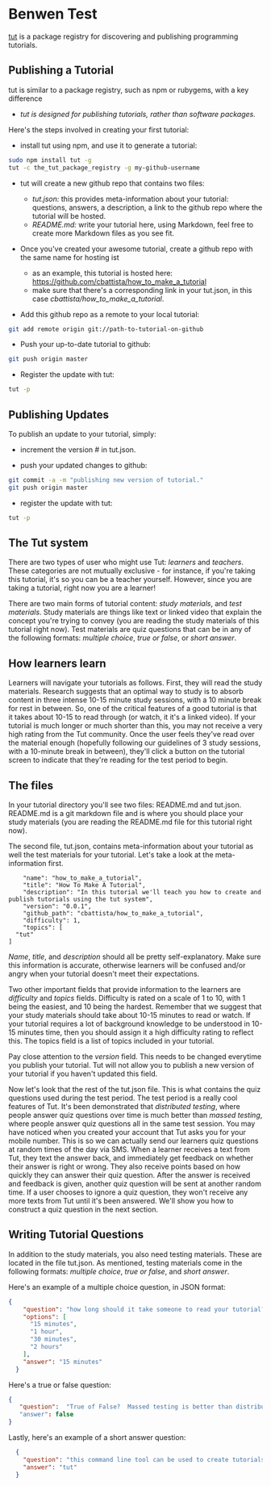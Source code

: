 Benwen Test
============

[tut](http://rock-em-sock-em.2013.nodeknockout.com/) is a package registry for discovering and publishing programming tutorials.

Publishing a Tutorial
---------------------

tut is similar to a package registry, such as npm or rubygems, with a key difference

* *tut is designed for publishing tutorials, rather than software packages.*

Here's the steps involved in creating your first tutorial:

* install tut using npm, and use it to generate a tutorial:

```bash
sudo npm install tut -g
tut -c the_tut_package_registry -g my-github-username
```

* tut will create a new github repo that contains two files:
  * *tut.json:* this provides meta-information about your tutorial: questions, answers, a description, a link to the github repo where the tutorial will be hosted.
  * *README.md:* write your tutorial here, using Markdown, feel free to create more Markdown files as you see fit.

* Once you've created your awesome tutorial, create a github repo with the same name for hosting ist
  * as an example, this tutorial is hosted here: https://github.com/cbattista/how_to_make_a_tutorial
  * make sure that there's a corresponding link in your tut.json, in this case *cbattista/how_to_make_a_tutorial*.

* Add this github repo as a remote to your local tutorial:

```bash
git add remote origin git://path-to-tutorial-on-github
```

* Push your up-to-date tutorial to github:

```bash
git push origin master
```

* Register the update with tut:

```bash
tut -p
```

Publishing Updates
------------------

To publish an update to your tutorial, simply:

* increment the version # in tut.json.

* push your updated changes to github:

```bash
git commit -a -m "publishing new version of tutorial."
git push origin master
```

* register the update with tut:

```bash
tut -p
```

The Tut system
--------------

There are two types of user who might use Tut:  _learners_ and _teachers_.  These categories are not mutually exclusive - for instance, if you're taking this tutorial, it's so you can be a teacher yourself.  However, since you are taking a tutorial, right now you are a learner!

There are two main forms of tutorial content:  _study materials_, and _test materials_.  Study materials are things like text or linked video that explain the concept you're trying to convey (you are reading the study materials of this tutorial right now).  Test materials are quiz questions that can be in any of the following formats:  _multiple choice_, _true or false_, or _short answer_.

How learners learn
--------

Learners will navigate your tutorials as follows.  First, they will read the study materials.  Research suggests that an optimal way to study is to absorb content in three intense 10-15 minute study sessions, with a 10 minute break for rest in between.  So, one of the critical features of a good tutorial is that it takes about 10-15 to read through (or watch, it it's a linked video).  If your tutorial is much longer or much shorter than this, you may not receive a very high rating from the Tut community.  Once the user feels they've read over the material enough (hopefully following our guidelines of 3 study sessions, with a 10-minute break in between), they'll click a button on the tutorial screen to indicate that they're reading for the test period to begin.

The files
-------

In your tutorial directory you'll see two files:  README.md and tut.json.  README.md is a git markdown file and is where you should place your study materials (you are reading the README.md file for this tutorial right now).

The second file, tut.json, contains meta-information about your tutorial as well the test materials for your tutorial.  Let's take a look at the meta-information first.

```
	"name": "how_to_make_a_tutorial",
	"title": "How To Make A Tutorial",
	"description": "In this tutorial we'll teach you how to create and publish tutorials using the tut system",
	"version": "0.0.1",
	"github_path": "cbattista/how_to_make_a_tutorial",
	"difficulty": 1,
	"topics": [
  "tut"
]
```

_Name_, _title_, and _description_ should all be pretty self-explanatory.  Make sure this information is accurate, otherwise learners will be confused and/or angry when your tutorial doesn't meet their expectations.

Two other important fields that provide information to the learners are _difficulty_ and _topics_ fields.  Difficulty is rated on a scale of 1 to 10, with 1 being the easiest, and 10 being the hardest.  Remember that we suggest that your study materials should take about 10-15 minutes to read or watch.  If your tutorial requires a lot of background knowledge to be understood in 10-15 minutes time, then you should assign it a high difficulty rating to reflect this.  The topics field is a list of topics included in your tutorial.

Pay close attention to the _version_ field.  This needs to be changed everytime you publish your tutorial.  Tut will not allow you to publish a new version of your tutorial if you haven't updated this field.

Now let's look that the rest of the tut.json file.  This is what contains the quiz questions used during the test period.  The test period is a really cool features of Tut.  It's been demonstrated that _distributed testing_, where people answer quiz questions over time is much better than _massed testing_, where people answer quiz questions all in the same test session.  You may have noticed when you created your account that Tut asks you for your mobile number.  This is so we can actually send our learners quiz questions at random times of the day via SMS.   When a learner receives a text from Tut, they text the answer back, and immediately get feedback on whether their answer is right or wrong.  They also receive points based on how quickly they can answer their quiz question.  After the answer is received and feedback is given, another quiz question will be sent at another random time.  If a user chooses to ignore a quiz question, they won't receive any more texts from Tut until it's been answered.  We'll show you how to construct a quiz question in the next section.

Writing Tutorial Questions
------------------------------

In addition to the study materials, you also need testing materials.  These are located in the file tut.json.  As mentioned, testing materials come in the following formats: _multiple choice_, _true or false_, and _short answer_.

Here's an example of a multiple choice question, in JSON format:

```json
{
    "question": "how long should it take someone to read your tutorial?",
    "options": [
      "15 minutes",
      "1 hour",
      "30 minutes",
      "2 hours"
    ],
    "answer": "15 minutes"
  }
```

Here's a true or false question:

```json
{
   "question":  "True of False?  Massed testing is better than distributed testing."
   "answer": false
}
```

Lastly, here's an example of a short answer question:

```json
  {
    "question": "this command line tool can be used to create tutorials",
    "answer": "tut"
  }
```